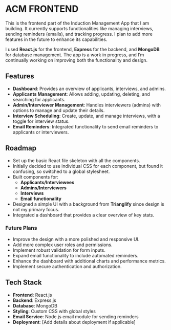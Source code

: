 # ACM FRONTEND

This is the frontend part of the Induction Management App that I am building. It currently supports functionalities like managing interviews, sending reminders (emails), and tracking progress. I plan to add more features in the future to enhance its capabilities.

I used **React.js** for the frontend, **Express** for the backend, and **MongoDB** for database management. The app is a work in progress, and I’m continually working on improving both the functionality and design.

## Features

- **Dashboard**: Provides an overview of applicants, interviews, and admins.
- **Applicants Management**: Allows adding, updating, deleting, and searching for applicants.
- **Admin/Interviewer Management**: Handles interviewers (admins) with options to manage and update their details.
- **Interview Scheduling**: Create, update, and manage interviews, with a toggle for interview status.
- **Email Reminders**: Integrated functionality to send email reminders to applicants or interviewers.
  
## Roadmap

- Set up the basic React file skeleton with all the components.
- Initially decided to use individual CSS for each component, but found it confusing, so switched to a global stylesheet.
- Built components for:
  - **Applicants/Interviewees**
  - **Admins/Interviewers**
  - **Interviews**
  - **Email functionality**
- Designed a simple UI with a background from **Trianglify** since design is not my primary focus.
- Integrated a dashboard that provides a clear overview of key stats.
  
### Future Plans

- Improve the design with a more polished and responsive UI.
- Add more complex user roles and permissions.
- Implement robust validation for form inputs.
- Expand email functionality to include automated reminders.
- Enhance the dashboard with additional charts and performance metrics.
- Implement secure authentication and authorization.

## Tech Stack

- **Frontend**: React.js
- **Backend**: Express.js
- **Database**: MongoDB
- **Styling**: Custom CSS with global styles
- **Email Service**: Node.js email module for sending reminders
- **Deployment**: [Add details about deployment if applicable]


